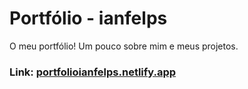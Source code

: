 <h1>Portfólio - ianfelps</h1>
<p>O meu portfólio! Um pouco sobre mim e meus projetos.</p>

<h3>Link: <a href="https://portfolioianfelps.netlify.app">portfolioianfelps.netlify.app</a></h3>
